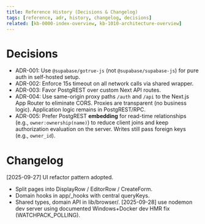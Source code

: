 ```yaml
--- 
title: Reference History (Decisions & Changelog) 
tags: [reference, adr, history, changelog, decisions] 
related: [kb-0000-index-overview, kb-1010-architecture-overview] 
--- 
```

 
# Decisions 
* ADR-001: Use `@supabase/gotrue-js` (not `@supabase/supabase-js`) for pure auth in self-hosted setup. 
* ADR-002: Enforce 15s timeout on all network calls via shared wrapper. 
* ADR-003: Favor PostgREST over custom Next API routes. 
* ADR-004: Use same-origin proxy paths `/auth` and `/api` to the Next.js App Router to eliminate CORS. Proxies are transparent (no business logic). Application logic remains in PostgREST/RPC. 
* ADR-005: Prefer PostgREST **embedding** for read-time relationships (e.g., `owner:ownership(name)`) to reduce client joins and keep authorization evaluation on the server. Writes still pass foreign keys (e.g., `owner_id`). 
 
# Changelog 
[2025-09-27] UI refactor pattern adopted. 
  - Split pages into DisplayRow / EditorRow / CreateForm. 
  - Domain hooks in app/_hooks with central queryKeys. 
  - Shared types, domain API in lib/browser/<domain>. 
[2025-09-28] use nodemon dev server using documented Windows+Docker dev HMR fix (WATCHPACK_POLLING).
